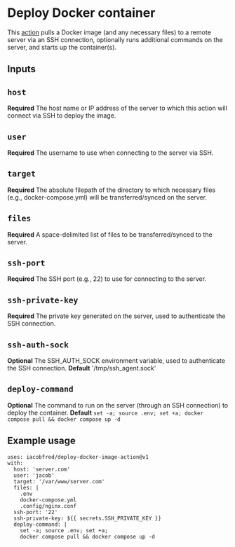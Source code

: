 # Deploy Docker container
This [action](https://docs.github.com/en/actions) pulls a Docker image (and any necessary files) to a remote server via an SSH connection, optionally runs additional commands on the server, and starts up the container(s).

## Inputs

## `host`

**Required** The host name or IP address of the server to which this action will connect via SSH to deploy the image.

## `user`

**Required** The username to use when connecting to the server via SSH.

## `target`

**Required** The absolute filepath of the directory to which necessary files (e.g., docker-compose.yml) will be transferred/synced on the server.

## `files`

**Required** A space-delimited list of files to be transferred/synced to the server.

## `ssh-port`

**Required** The SSH port (e.g., 22) to use for connecting to the server.

## `ssh-private-key`

**Required** The private key generated on the server, used to authenticate the SSH connection.

## `ssh-auth-sock`

**Optional** The SSH_AUTH_SOCK environment variable, used to authenticate the SSH connection.
**Default** '/tmp/ssh_agent.sock'

## `deploy-command`

**Optional** The command to run on the server (through an SSH connection) to deploy the container.
**Default** `set -a; source .env; set +a; docker compose pull && docker compose up -d`

## Example usage
```
uses: iacobfred/deploy-docker-image-action@v1
with:
  host: 'server.com'
  user: 'jacob'
  target: '/var/www/server.com'
  files: |
    .env
    docker-compose.yml
    .config/nginx.conf
  ssh-port: '22'
  ssh-private-key: ${{ secrets.SSH_PRIVATE_KEY }}
  deploy-command: |
    set -a; source .env; set +a; 
    docker compose pull && docker compose up -d
```
